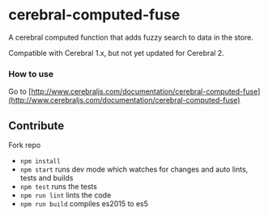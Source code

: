 # cerebral-computed-fuse

A cerebral computed function that adds fuzzy search to data in the store.

Compatible with Cerebral 1.x, but not yet updated for Cerebral 2.

### How to use
Go to [http://www.cerebraljs.com/documentation/cerebral-computed-fuse](http://www.cerebraljs.com/documentation/cerebral-computed-fuse)

## Contribute

Fork repo

* `npm install`
* `npm start` runs dev mode which watches for changes and auto lints, tests and builds
* `npm test` runs the tests
* `npm run lint` lints the code
* `npm run build` compiles es2015 to es5
